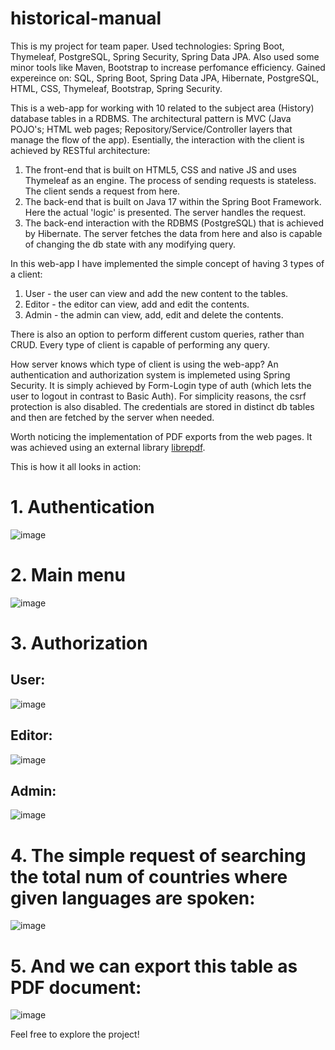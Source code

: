 # historical-manual
This is my project for team paper. Used technologies: Spring Boot, Thymeleaf, PostgreSQL, Spring Security, Spring Data JPA. Also used some minor tools like Maven, Bootstrap to increase perfomance efficiency. Gained expereince on: SQL, Spring Boot, Spring Data JPA, Hibernate, PostgreSQL, HTML, CSS, Thymeleaf, Bootstrap, Spring Security.

This is a web-app for working with 10 related to the subject area (History) database tables in a RDBMS. The architectural pattern is MVC (Java POJO's; HTML web pages; Repository/Service/Controller layers that manage the flow of the app).
Esentially, the interaction with the client is achieved by RESTful architecture: 
1. The front-end that is built on HTML5, CSS and native JS and uses Thymeleaf as an engine. The process of sending requests is stateless. The client sends a request from here.
2. The back-end that is built on Java 17 within the Spring Boot Framework. Here the actual 'logic' is presented. The server handles the request.
3. The back-end interaction with the RDBMS (PostgreSQL) that is achieved by Hibernate. The server fetches the data from here and also is capable of changing the db state with any modifying query.

In this web-app I have implemented the simple concept of having 3 types of a client:
1. User - the user can view and add the new content to the tables.
2. Editor - the editor can view, add and edit the contents.
3. Admin - the admin can view, add, edit and delete the contents.

There is also an option to perform different custom queries, rather than CRUD. Every type of client is capable of performing any query.

How server knows which type of client is using the web-app? An authentication and authorization system is implemeted using Spring Security.
It is simply achieved by Form-Login type of auth (which lets the user to logout in contrast to Basic Auth).
For simplicity reasons, the csrf protection is also disabled.
The credentials are stored in distinct db tables and then are fetched by the server when needed.

Worth noticing the implementation of PDF exports from the web pages. It was achieved using an external library [librepdf](https://github.com/LibrePDF).

This is how it all looks in action:

# 1. Authentication

![image](https://user-images.githubusercontent.com/103036130/180002773-01fa9932-f44a-4b3e-a32a-69a7c471356d.png)

# 2. Main menu

![image](https://user-images.githubusercontent.com/103036130/180003140-093e09d3-251a-45b4-a8a7-55ea28dbf682.png)

# 3. Authorization

## User:

![image](https://user-images.githubusercontent.com/103036130/180003308-5fcec66e-bb37-4d3f-a7a6-4a5b60a060c0.png)

## Editor:

![image](https://user-images.githubusercontent.com/103036130/180003579-a0f27904-83d0-4902-82de-52cf721c1b47.png)

## Admin:

![image](https://user-images.githubusercontent.com/103036130/180003685-b21c7c62-090a-4619-866d-ed8466958209.png)

# 4. The simple request of searching the total num of countries where given languages are spoken: 

![image](https://user-images.githubusercontent.com/103036130/180004658-af145f14-fc98-48c4-9ad6-5f3b1adbb3aa.png)

# 5. And we can export this table as PDF document:

![image](https://user-images.githubusercontent.com/103036130/180004867-121860c7-0a39-4584-95cd-ae892f4794d1.png)

Feel free to explore the project!


